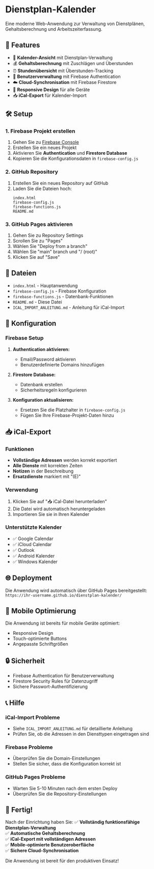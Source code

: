 # Dienstplan-Kalender

Eine moderne Web-Anwendung zur Verwaltung von Dienstplänen, Gehaltsberechnung und Arbeitszeiterfassung.

## 🚀 Features

- 📅 **Kalender-Ansicht** mit Dienstplan-Verwaltung
- 💰 **Gehaltsberechnung** mit Zuschlägen und Überstunden
- ⏰ **Stundenübersicht** mit Überstunden-Tracking
- 👥 **Benutzerverwaltung** mit Firebase Authentication
- ☁️ **Cloud-Synchronisation** mit Firebase Firestore
- 📱 **Responsive Design** für alle Geräte
- 📥 **iCal-Export** für Kalender-Import

## 🛠️ Setup

### 1. Firebase Projekt erstellen

1. Gehen Sie zu [Firebase Console](https://console.firebase.google.com/)
2. Erstellen Sie ein neues Projekt
3. Aktivieren Sie **Authentication** und **Firestore Database**
4. Kopieren Sie die Konfigurationsdaten in `firebase-config.js`

### 2. GitHub Repository

1. Erstellen Sie ein neues Repository auf GitHub
2. Laden Sie die Dateien hoch:
   ```
   index.html
   firebase-config.js
   firebase-functions.js
   README.md
   ```

### 3. GitHub Pages aktivieren

1. Gehen Sie zu Repository Settings
2. Scrollen Sie zu "Pages"
3. Wählen Sie "Deploy from a branch"
4. Wählen Sie "main" branch und "/ (root)"
5. Klicken Sie auf "Save"

## 📁 Dateien

- `index.html` - Hauptanwendung
- `firebase-config.js` - Firebase Konfiguration
- `firebase-functions.js` - Datenbank-Funktionen
- `README.md` - Diese Datei
- `ICAL_IMPORT_ANLEITUNG.md` - Anleitung für iCal-Import

## 🔧 Konfiguration

### Firebase Setup

1. **Authentication aktivieren:**
   - Email/Password aktivieren
   - Benutzerdefinierte Domains hinzufügen

2. **Firestore Database:**
   - Datenbank erstellen
   - Sicherheitsregeln konfigurieren

3. **Konfiguration aktualisieren:**
   - Ersetzen Sie die Platzhalter in `firebase-config.js`
   - Fügen Sie Ihre Firebase-Projekt-Daten hinzu

## 📥 iCal-Export

### Funktionen
- **Vollständige Adressen** werden korrekt exportiert
- **Alle Dienste** mit korrekten Zeiten
- **Notizen** in der Beschreibung
- **Ersatzdienste** markiert mit "(E)"

### Verwendung
1. Klicken Sie auf "📥 iCal-Datei herunterladen"
2. Die Datei wird automatisch heruntergeladen
3. Importieren Sie sie in Ihren Kalender

### Unterstützte Kalender
- ✅ Google Calendar
- ✅ iCloud Calendar
- ✅ Outlook
- ✅ Android Kalender
- ✅ Windows Kalender

## 🌐 Deployment

Die Anwendung wird automatisch über GitHub Pages bereitgestellt:
`https://ihr-username.github.io/dienstplan-kalender/`

## 📱 Mobile Optimierung

Die Anwendung ist bereits für mobile Geräte optimiert:
- Responsive Design
- Touch-optimierte Buttons
- Angepasste Schriftgrößen

## 🔒 Sicherheit

- Firebase Authentication für Benutzerverwaltung
- Firestore Security Rules für Datenzugriff
- Sichere Passwort-Authentifizierung

## 📞 Hilfe

### iCal-Import Probleme
- Siehe `ICAL_IMPORT_ANLEITUNG.md` für detaillierte Anleitung
- Prüfen Sie, ob die Adressen in den Diensttypen eingetragen sind

### Firebase Probleme
- Überprüfen Sie die Domain-Einstellungen
- Stellen Sie sicher, dass die Konfiguration korrekt ist

### GitHub Pages Probleme
- Warten Sie 5-10 Minuten nach dem ersten Deploy
- Überprüfen Sie die Repository-Einstellungen

## 🎉 Fertig!

Nach der Einrichtung haben Sie:
✅ **Vollständig funktionsfähige Dienstplan-Verwaltung**  
✅ **Automatische Gehaltsberechnung**  
✅ **iCal-Export mit vollständigen Adressen**  
✅ **Mobile-optimierte Benutzeroberfläche**  
✅ **Sichere Cloud-Synchronisation**  

Die Anwendung ist bereit für den produktiven Einsatz! 